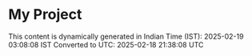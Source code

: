 # My Project

This content is dynamically generated in Indian Time (IST): 2025-02-19 03:08:08 IST
Converted to UTC: 2025-02-18 21:38:08 UTC
